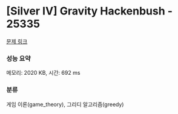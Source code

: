 # [Silver IV] Gravity Hackenbush - 25335 

[문제 링크](https://www.acmicpc.net/problem/25335) 

### 성능 요약

메모리: 2020 KB, 시간: 692 ms

### 분류

게임 이론(game_theory), 그리디 알고리즘(greedy)

